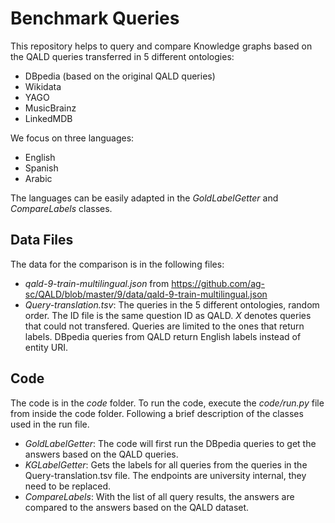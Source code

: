 # Benchmark Queries

This repository helps to query and compare Knowledge graphs based on the QALD queries transferred in 5 different ontologies:
* DBpedia (based on the original QALD queries)
* Wikidata
* YAGO
* MusicBrainz
* LinkedMDB

We focus on three languages:
* English
* Spanish
* Arabic

The languages can be easily adapted in the *GoldLabelGetter* and *CompareLabels* classes.

## Data Files
The data for the comparison is in the following files:
* *qald-9-train-multilingual.json* from https://github.com/ag-sc/QALD/blob/master/9/data/qald-9-train-multilingual.json
* *Query-translation.tsv*: The queries in the 5 different ontologies, random order. The ID file is the same question ID as QALD. *X* denotes queries that could not transfered. Queries are limited to the ones that return labels. DBpedia queries from QALD return English labels instead of entity URI.

## Code
The code is in the *code* folder. To run the code, execute the *code/run.py* file from inside the code folder. Following a brief description of the classes used in the run file.
* *GoldLabelGetter*: The code will first run the DBpedia queries to get the answers based on the QALD queries.
* *KGLabelGetter*: Gets the labels for all queries from the queries in the Query-translation.tsv file. The endpoints are university internal, they need to be replaced. 
* *CompareLabels*: With the list of all query results, the answers are compared to the answers based on the QALD dataset. 
